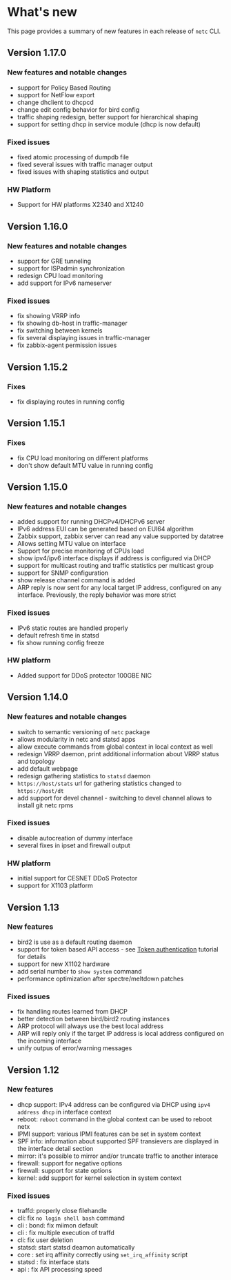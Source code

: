 # What's new

This page provides a summary of new features in each release of `netc` CLI. 

## Version 1.17.0

### New features and notable changes
* support for Policy Based Routing
* support for NetFlow export
* change dhclient to dhcpcd
* change edit config behavior for bird config
* traffic shaping redesign, better support for hierarchical shaping
* support for setting dhcp in service module (dhcp is now default) 

### Fixed issues
* fixed atomic processing of dumpdb file
* fixed several issues with traffic manager output
* fixed issues with shaping statistics and output

### HW Platform
* Support for HW platforms X2340 and X1240

## Version 1.16.0

### New features and notable changes
* support for GRE tunneling
* support for ISPadmin synchronization
* redesign CPU load monitoring
* add support for IPv6 nameserver

### Fixed issues
* fix showing VRRP info
* fix showing db-host in traffic-manager 
* fix switching between kernels 
* fix several displaying issues in traffic-manager
* fix zabbix-agent permission issues 

## Version 1.15.2

### Fixes
* fix displaying routes in running config

## Version 1.15.1

### Fixes
* fix CPU load monitoring on different platforms
* don't show default MTU value in running config

## Version 1.15.0

### New features and notable changes
* added support for running DHCPv4/DHCPv6 server
* IPv6 address EUI can be generated based on EUI64 algorithm
* Zabbix support, zabbix server can read any value supported by datatree
* Allows setting MTU value on interface
* Support for precise monitoring of CPUs load
* show ipv4/ipv6 interface displays if address is configured via DHCP
* support for multicast routing and traffic statistics per multicast group
* support for SNMP configuration
* show release channel command is added
* ARP reply is now sent for any local target IP address, configured on any interface. Previously, the reply behavior was more strict

### Fixed issues
* IPv6 static routes are handled properly
* default refresh time in statsd
* fix show running config freeze

### HW platform
* Added support for DDoS protector 100GBE NIC

## Version 1.14.0

### New features and notable changes
* switch to semantic versioning of `netc` package
* allows modularity in netc and statsd apps
* allow execute commands from global context in local context as well
* redesign VRRP daemon, print additional information about VRRP status and topology
* add default webpage
* redesign gathering statistics to `statsd` daemon
* `https://host/stats` url for gathering statistics changed to `https://host/dt`
* add support for devel channel - switching to devel channel allows to install git netc rpms
 
### Fixed issues
* disable autocreation of dummy interface
* several fixes in ipset and firewall output

### HW platform

* initial support for CESNET DDoS Protector
* support for X1103 platform

## Version 1.13

### New features

* bird2 is use as a default routing daemon
* support for token based API access - see [Token authentication](~/tutorials/api/token.md) tutorial for details
* support for new X1102 hardware
* add serial number to `show system` command
* performance optimization after spectre/meltdown patches

### Fixed issues

* fix handling routes learned from DHCP
* better detection between bird/bird2 routing instances
* ARP protocol will always use the best local address
* ARP will reply only if the target IP address is local address configured on the incoming interface
* unify outpus of error/warning messages

## Version 1.12

### New features

* dhcp support: IPv4 address can be configured via DHCP using `ipv4 address dhcp` in interface context
* reboot: `reboot` command in the global context can be used to reboot netx
* IPMI support: various IPMI features can be set in system context
* SPF info: information about supported SPF transievers are displayed in the interface detail section
* mirror: it's possible to mirror and/or truncate traffic to another interace
* firewall: support for negative options
* firewall: support for state options
* kernel: add support for kernel selection in system context

### Fixed issues

* traffd: properly close filehandle
* cli: fix `no login shell bash` command
* cli : bond: fix miimon default
* cli : fix multiple execution of traffd
* cli: fix user deletion
* statsd: start statsd deamon automatically
* core : set irq affinity correctly using `set_irq_affinity` script
* statsd : fix interface stats
* api : fix API processing speed
